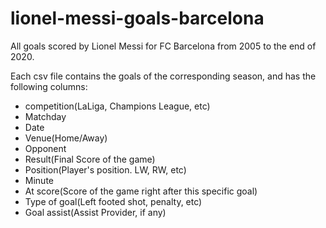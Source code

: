 # lionel-messi-goals-barcelona
All goals scored by Lionel Messi for FC Barcelona from 2005 to the end of 2020.

Each csv file contains the goals of the corresponding season, and has the following columns:

- competition(LaLiga, Champions League, etc)
- Matchday
- Date
- Venue(Home/Away)
- Opponent
- Result(Final Score of the game)
- Position(Player's position. LW, RW, etc)
- Minute
- At score(Score of the game right after this specific goal)
- Type of goal(Left footed shot, penalty, etc)
- Goal assist(Assist Provider, if any)
